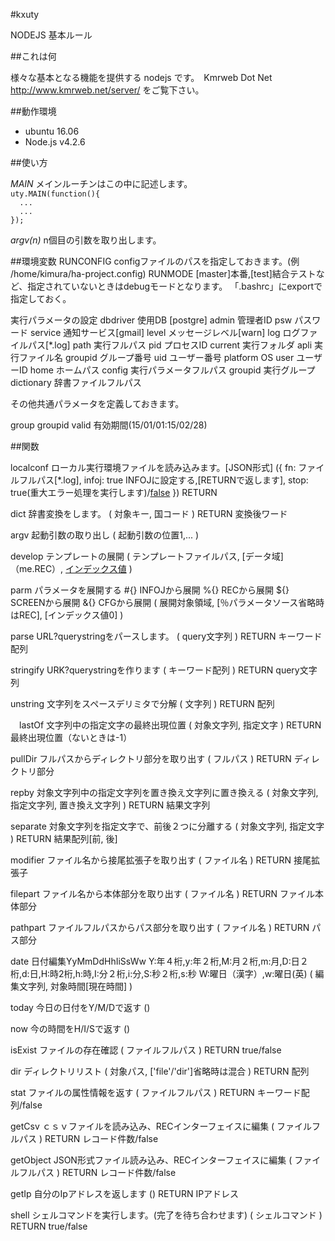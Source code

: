 #kxuty

NODEJS 基本ルール

##これは何

様々な基本となる機能を提供する nodejs です。　Kmrweb Dot Net http://www.kmrweb.net/server/ をご覧下さい。

##動作環境

* ubuntu 16.06
* Node.js v4.2.6

##使い方

_MAIN_ メインルーチンはこの中に記述します。  
  `uty.MAIN(function(){`  
  `  ...`  
  `  ...`  
   `});`  
  
_argv(n)_ n個目の引数を取り出します。

##環境変数
  RUNCONFIG configファイルのパスを指定しておきます。(例 /home/kimura/ha-project.config)
  RUNMODE   [master]本番,[test]結合テストなど、指定されていないときはdebugモードとなります。
「.bashrc」にexportで指定しておく。

実行パラメータの設定
  dbdriver    使用DB [postgre]
  admin       管理者ID
  psw         パスワード
  service     通知サービス[gmail]
  level       メッセージレベル[warn]
  log         ログファイルパス[*.log]
  path        実行フルパス
  pid         プロセスID
  current     実行フォルダ
  apli        実行ファイル名
  groupid     グループ番号
  uid         ユーザー番号
  platform    OS
  user        ユーザーID
  home        ホームパス
  config      実行パラメータフルパス
  groupid     実行グループ
  dictionary  辞書ファイルフルパス
  
  その他共通パラメータを定義しておきます。

  group       groupid
  valid       有効期間(15/01/01:15/02/28)

##関数

  localconf   ローカル実行環境ファイルを読み込みます。[JSON形式]
              ({
                fn:     ファイルフルパス[*.log],
                infoj:  true INFOJに設定する,[RETURNで返します],
                stop:   true(重大エラー処理を実行します)/[false](errorをセットして空を返す)
              })
              RETURN 

  dict        辞書変換をします。
              (
                対象キー,
                国コード
              )
              RETURN 変換後ワード

  argv        起動引数の取り出し
              (
                起動引数の位置1,...
              )

  develop     テンプレートの展開
              (
                テンプレートファイルパス,
                [データ域]（me.REC）,
                [インデックス値](0)
              )

  parm        パラメータを展開する
              #{} INFOJから展開
              %{} RECから展開
              ${} SCREENから展開
              &{} CFGから展開
              (
                展開対象領域,
                [％パラメータソース省略時はREC],
                [インデックス値0]
              )

  parse       URL?querystringをパースします。
              (
                query文字列
              )
              RETURN キーワード配列

  stringify   URK?querystringを作ります
              (
                キーワード配列
              )
              RETURN query文字列

  unstring    文字列をスペースデリミタで分解
              (
                文字列
              )
              RETURN 配列

　lastOf      文字列中の指定文字の最終出現位置
              (
                対象文字列,
                指定文字
              )
              RETURN 最終出現位置（ないときは-1）

  pullDir     フルパスからディレクトリ部分を取り出す
              (
                フルパス
              )
              RETURN ディレクトリ部分

  repby       対象文字列中の指定文字列を置き換え文字列に置き換える
              (
                対象文字列,
                指定文字列,
                置き換え文字列
              )
              RETURN 結果文字列

  separate    対象文字列を指定文字で、前後２つに分離する
              (
                対象文字列,
                指定文字
              )
              RETURN 結果配列[前, 後]

  modifier    ファイル名から接尾拡張子を取り出す
              (
                ファイル名
              )
              RETURN 接尾拡張子

  filepart    ファイル名から本体部分を取り出す
              (
                ファイル名
              )
              RETURN ファイル本体部分

  pathpart    ファイルフルパスからパス部分を取り出す
              (
                ファイル名
              )
              RETURN パス部分

  date        日付編集YyMmDdHhIiSsWw
              Y:年４桁,y:年２桁,M:月２桁,m:月,D:日２桁,d:日,H:時2桁,h:時,I:分２桁,i:分,S:秒２桁,s:秒
              W:曜日（漢字）,w:曜日(英)
              (
                編集文字列,
                対象時間[現在時間]
              )
  
  today       今日の日付をY/M/Dで返す
              ()

  now         今の時間をH/I/Sで返す
              ()

  isExist     ファイルの存在確認
              (
                ファイルフルパス
              )
              RETURN true/false

  dir         ディレクトリリスト
              (
                対象パス,
                ['file'/'dir']省略時は混合
              )
              RETURN 配列

  stat        ファイルの属性情報を返す
              (
                ファイルフルパス
              )
              RETURN キーワード配列/false

  getCsv      ｃｓｖファイルを読み込み、RECインターフェイスに編集
              (
                ファイルフルパス
              )
              RETURN レコード件数/false

  getObject   JSON形式ファイル読み込み、RECインターフェイスに編集
              (
                ファイルフルパス
              )
              RETURN レコード件数/false

  getIp       自分のIpアドレスを返します
              ()
              RETURN IPアドレス

  shell       シェルコマンドを実行します。(完了を待ち合わせます)
              (
                シェルコマンド
              )
              RETURN true/false

  

